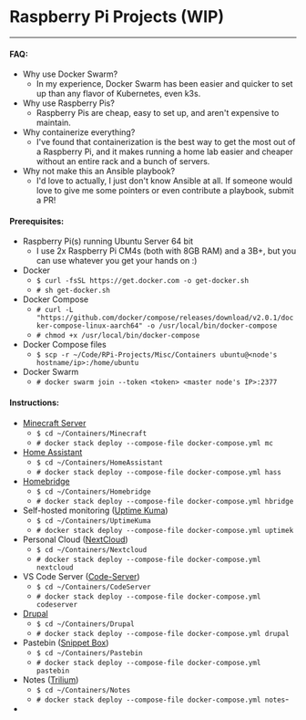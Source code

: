 # Raspberry Pi Projects (WIP)
---
#### FAQ:
- Why use Docker Swarm?
	- In my experience, Docker Swarm has been easier and quicker to set up than any flavor of Kubernetes, even k3s.
- Why use Raspberry Pis?
	- Raspberry Pis are cheap, easy to set up, and aren't expensive to maintain.
- Why containerize everything?
	- I've found that containerization is the best way to get the most out of a Raspberry Pi, and it makes running a home lab easier and cheaper without an entire rack and a bunch of servers.
- Why not make this an Ansible playbook?
	- I'd love to actually, I just don't know Ansible at all. If someone would love to give me some pointers or even contribute a playbook, submit a PR!
#### Prerequisites:
- Raspberry Pi(s) running Ubuntu Server 64 bit
	- I use 2x Raspberry Pi CM4s (both with 8GB RAM) and a 3B+, but you can use whatever you get your hands on :)
- Docker
	- `$ curl -fsSL https://get.docker.com -o get-docker.sh`
	- `# sh get-docker.sh`
- Docker Compose
	- `# curl -L "https://github.com/docker/compose/releases/download/v2.0.1/docker-compose-linux-aarch64" -o /usr/local/bin/docker-compose`
	- `# chmod +x /usr/local/bin/docker-compose`
- Docker Compose files 
	- `$ scp -r ~/Code/RPi-Projects/Misc/Containers ubuntu@<node's hostname/ip>:/home/ubuntu`
- Docker Swarm
	- `# docker swarm join --token <token> <master node's IP>:2377`
#### Instructions:
- [Minecraft Server](https://github.com/itzg/docker-minecraft-server) 
	- `$ cd ~/Containers/Minecraft`
	- `# docker stack deploy --compose-file docker-compose.yml mc`
- [Home Assistant](https://home-assistant.io/)
	- `$ cd ~/Containers/HomeAssistant`
	- `# docker stack deploy --compose-file docker-compose.yml hass`
- [Homebridge](https://homebridge.io)
	- `$ cd ~/Containers/Homebridge`
	- `# docker stack deploy --compose-file docker-compose.yml hbridge`
- Self-hosted monitoring ([Uptime Kuma](https://github.com/louislam/uptime-kuma))
	- `$ cd ~/Containers/UptimeKuma`
	- `# docker stack deploy --compose-file docker-compose.yml uptimek`
- Personal Cloud ([NextCloud](https://nextcloud.com/))
	- `$ cd ~/Containers/Nextcloud`
	- `# docker stack deploy --compose-file docker-compose.yml nextcloud`
- VS Code Server ([Code-Server](https://github.com/cdr/code-server))
	- `$ cd ~/Containers/CodeServer`
	- `# docker stack deploy --compose-file docker-compose.yml codeserver`
- [Drupal](https://www.drupal.org)
	- `$ cd ~/Containers/Drupal`
	- `# docker stack deploy --compose-file docker-compose.yml drupal`
- Pastebin ([Snippet Box](https://github.com/pawelmalak/snippet-box))
	- `$ cd ~/Containers/Pastebin`
	- `# docker stack deploy --compose-file docker-compose.yml pastebin`
- Notes ([Trilium](https://github.com/zadam/trilium))
	- `$ cd ~/Containers/Notes`
	- `# docker stack deploy --compose-file docker-compose.yml notes`-
- 